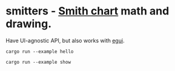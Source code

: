 # smitters - [Smith chart](https://en.wikipedia.org/wiki/Smith_chart) math and drawing.

Have UI-agnostic API, but also works with [egui](https://github.com/emilk/egui).

`cargo run --example hello`

`cargo run --example show`
